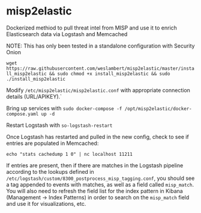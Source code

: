 # misp2elastic
Dockerized methiod to pull threat intel from MISP and use it to enrich Elasticsearch data via Logstash and Memcached 

NOTE: This has only been tested in a standalone configuration with Security Onion

`wget https://raw.githubusercontent.com/weslambert/misp2elastic/master/install_misp2elastic && sudo chmod +x install_misp2elastic && sudo ./install_misp2elastic`

Modify `/etc/misp2elastic/misp2elastic.conf` with appropriate connection details (URL/APIKEY).`

Bring up services with `sudo docker-compose -f /opt/misp2elastic/docker-compose.yaml up -d`

Restart Logstash with `so-logstash-restart`

Once Logstash has restarted and pulled in the new config, check to see if entries are populated in Memcached:

`echo "stats cachedump 1 0" | nc localhost 11211`

If entries are present, then if there are matches in the Logstash pipeline according to the lookups defined in `/etc/logstash/custom/8300_postprocess_misp_tagging.conf`, you should see a tag appended to events with matches, as well as a field called `misp_match`.  You will also need to refresh the field list for the index pattern in Kibana (Management -> Index Patterns) in order to search on the `misp_match` field and use it for visualizations, etc.

